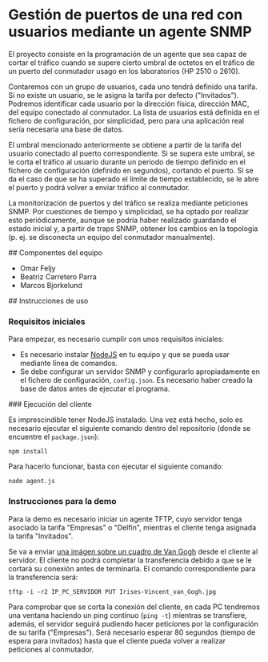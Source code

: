 # Gestión de puertos de una red con usuarios mediante un agente SNMP

El proyecto consiste en la programación de un agente que sea capaz de
cortar el tráfico cuando se supere cierto umbral de octetos en el
tráfico de un puerto del conmutador usago en los laboratorios (HP 2510 o
2610).

Contaremos con un grupo de usuarios, cada uno tendrá definido una
tarifa. Si no existe un usuario, se le asigna la tarifa por defecto
("Invitados"). Podremos identificar cada usuario por la dirección
física, dirección MAC, del equipo conectado al conmutador.
La lista de usuarios está definida en el fichero de configuración, por
simplicidad, pero para una aplicación real sería necesaria una base de
datos.

El umbral mencionado anteriormente se obtiene a partir de la tarifa del
usuario conectado al puerto correspondiente.
Si se supera este umbral, se le corta el tráfico al usuario durante un
periodo de tiempo definido en el fichero de configuración (definido en
segundos), cortando el puerto.
Si se da el caso de que se ha superado el límite de tiempo establecido,
se le abre el puerto y podrá volver a enviar tráfico al conmutador.

La monitorización de puertos y del tráfico se realiza mediante
peticiones SNMP. Por cuestiones de tiempo y simplicidad, se ha optado
por realizar esto periódicamente, aunque se podría haber realizado
guardando el estado inicial y, a partir de traps SNMP, obtener los
cambios en la topología (p. ej. se disconecta un equipo del conmutador
manualmente).

## Componentes del equipo

- Omar Feljy
- Beatriz Carretero Parra
- Marcos Bjorkelund

## Instrucciones de uso

### Requisitos iniciales

Para empezar, es necesario cumplir con unos requisitos iniciales:

- Es necesario instalar [NodeJS](https://nodejs.org/en/) en tu equipo y
  que se pueda usar mediante línea de comandos.
- Se debe configurar un servidor SNMP y configurarlo apropiadamente en
  el fichero de configuración, `config.json`. Es necesario haber creado
  la base de datos antes de ejecutar el programa.

### Ejecución del cliente

Es imprescindible tener NodeJS instalado. Una vez está hecho, solo es
necesario ejecutar el siguiente comando dentro del repositorio (donde se
encuentre el `package.json`):

    npm install

Para hacerlo funcionar, basta con ejecutar el siguiente comando:

    node agent.js

### Instrucciones para la demo

Para la demo es necesario iniciar un agente TFTP, cuyo servidor tenga
asociado la tarifa "Empresas" o "Delfin", mientras el cliente tenga
asignada la tarifa "Invitados".

Se va a enviar [una imágen sobre un cuadro de Van Gogh](https://upload.wikimedia.org/wikipedia/commons/3/3e/Irises-Vincent_van_Gogh.jpg)
desde el cliente al servidor. El cliente no podrá completar la
transferencia debido a que se le cortará su conexión antes de
terminarla. El comando correspondiente para la transferencia será:

    tftp -i -r2 IP_PC_SERVIDOR PUT Irises-Vincent_van_Gogh.jpg

Para comprobar que se corta la conexión del cliente, en cada PC
tendremos una ventana haciendo un ping contínuo (`ping -t`) mientras
se transfiere, además, el servidor seguirá pudiendo hacer peticiones
por la configuración de su tarifa ("Empresas"). Será necesario
esperar 80 segundos (tiempo de espera para invitados) hasta que el
cliente pueda volver a realizar peticiones al conmutador.

